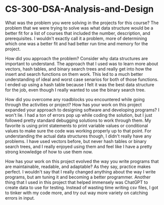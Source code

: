 # CS-300-DSA-Analysis-and-Design
What was the problem you were solving in the projects for this course?
The problem that we were trying to solve was what data structure would be a better fit for a list of courses that included the number, description, and prerequisites. I wouldn't exactly call it a problem, more of determining which one was a better fit and had better run time and memory for the project.

How did you approach the problem? Consider why data structures are important to understand.
The approach that I used was to learn more about vectors, hash tables, and binary search trees and really get into how the insert and search functions on them work. This led to a much better understanding of ideal and worst case senarios for both of those functions. I ended up using a hash table because I felt it was the best data structure for the job, even though I really wanted to use the binary search tree.

How did you overcome any roadblocks you encountered while going through the activities or project? How has your work on this project expanded your approach to designing software and developing programs?
I won't lie. I had a ton of errors pop up while coding the solution, but I just followed pretty standard debugging solutions to work through them. My favorite is using print statements to print variable values or conditional values to make sure the code was working properly up to that point. For understanding the actual data structures though, I didn't really have any problems. I have used vectors before, but never hash tables or binary search trees, and I really enjoyed using them and feel like I have a pretty strong knowledge of how to use them now.

How has your work on this project evolved the way you write programs that are maintainable, readable, and adaptable?
As they say, practice makes perfect. I wouldn't say that I really changed anything about the way I write programs, but am tuning it and becoming a better programmer. Another thing that I used in this project that helped immensely was ChatGPT to create data to use for testing. Instead of wasting time writing csv files, I got to tinker with my code more, and try out way more variety on catching errors in input.
